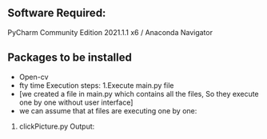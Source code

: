 ## Software Required:
  PyCharm Community Edition 2021.1.1 x6 /  Anaconda Navigator
## Packages to be installed
   - Open-cv 
   - fty time 
 Execution steps:
  1.Execute main.py file
  - [we created a file in main.py which contains all the files, So they execute one by one without user interface]
  - we can assume that at files are executing one by one:
  1. clickPicture.py
       Output: 
  
  
  
